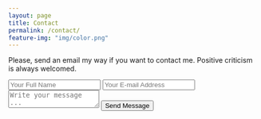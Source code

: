 ```yaml
---
layout: page
title: Contact
permalink: /contact/
feature-img: "img/color.png"
---
```

Please, send an email my way if you want to contact me. Positive criticism is always welcomed.

<form action="https://getsimpleform.com/messages?form_api_token=f54a18a8bb9296566fe4d55df6ded89e" method="post">
<input type='hidden' name='redirect_to' value='https://quintanamiguel.com/thank-you/' />
<input type='text' name='name' placeholder='Your Full Name' />
<input type='email' name='email' placeholder='Your E-mail Address' />
<textarea name='message' placeholder='Write your message ...'></textarea>
<input type='submit' value='Send Message' />
</form>

